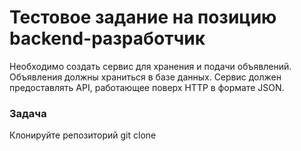 # Тестовое задание на позицию backend-разработчик
Необходимо создать сервис для хранения и подачи объявлений. Объявления должны храниться в базе данных. Сервис должен предоставлять API, работающее поверх HTTP в формате JSON.

### Задача

Клонируйте репозиторий git clone


